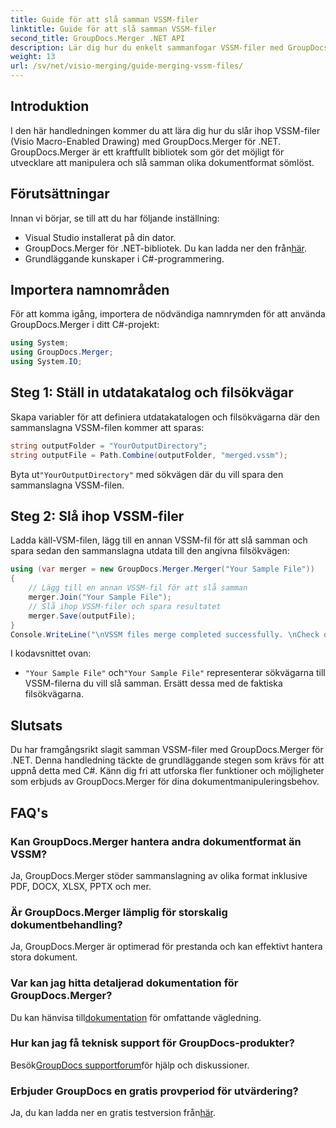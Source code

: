 ```yaml
---
title: Guide för att slå samman VSSM-filer
linktitle: Guide för att slå samman VSSM-filer
second_title: GroupDocs.Merger .NET API
description: Lär dig hur du enkelt sammanfogar VSSM-filer med GroupDocs.Merger för .NET. Steg-för-steg-guide för C#-utvecklare.
weight: 13
url: /sv/net/visio-merging/guide-merging-vssm-files/
---
```

## Introduktion
I den här handledningen kommer du att lära dig hur du slår ihop VSSM-filer (Visio Macro-Enabled Drawing) med GroupDocs.Merger för .NET. GroupDocs.Merger är ett kraftfullt bibliotek som gör det möjligt för utvecklare att manipulera och slå samman olika dokumentformat sömlöst.
## Förutsättningar
Innan vi börjar, se till att du har följande inställning:
- Visual Studio installerat på din dator.
-  GroupDocs.Merger för .NET-bibliotek. Du kan ladda ner den från[här](https://releases.groupdocs.com/merger/net/).
- Grundläggande kunskaper i C#-programmering.

## Importera namnområden
För att komma igång, importera de nödvändiga namnrymden för att använda GroupDocs.Merger i ditt C#-projekt:
```csharp
using System; 
using GroupDocs.Merger;
using System.IO;
```
## Steg 1: Ställ in utdatakatalog och filsökvägar
Skapa variabler för att definiera utdatakatalogen och filsökvägarna där den sammanslagna VSSM-filen kommer att sparas:
```csharp
string outputFolder = "YourOutputDirectory";
string outputFile = Path.Combine(outputFolder, "merged.vssm");
```
 Byta ut`"YourOutputDirectory"` med sökvägen där du vill spara den sammanslagna VSSM-filen.
## Steg 2: Slå ihop VSSM-filer
Ladda käll-VSM-filen, lägg till en annan VSSM-fil för att slå samman och spara sedan den sammanslagna utdata till den angivna filsökvägen:
```csharp
using (var merger = new GroupDocs.Merger.Merger("Your Sample File"))
{
    // Lägg till en annan VSSM-fil för att slå samman
    merger.Join("Your Sample File");
    // Slå ihop VSSM-filer och spara resultatet
    merger.Save(outputFile);
}
Console.WriteLine("\nVSSM files merge completed successfully. \nCheck output in {0}", outputFolder);
```
I kodavsnittet ovan:
- `"Your Sample File"` och`"Your Sample File"` representerar sökvägarna till VSSM-filerna du vill slå samman. Ersätt dessa med de faktiska filsökvägarna.

## Slutsats
Du har framgångsrikt slagit samman VSSM-filer med GroupDocs.Merger för .NET. Denna handledning täckte de grundläggande stegen som krävs för att uppnå detta med C#. Känn dig fri att utforska fler funktioner och möjligheter som erbjuds av GroupDocs.Merger för dina dokumentmanipuleringsbehov.

## FAQ's
### Kan GroupDocs.Merger hantera andra dokumentformat än VSSM?
Ja, GroupDocs.Merger stöder sammanslagning av olika format inklusive PDF, DOCX, XLSX, PPTX och mer.
### Är GroupDocs.Merger lämplig för storskalig dokumentbehandling?
Ja, GroupDocs.Merger är optimerad för prestanda och kan effektivt hantera stora dokument.
### Var kan jag hitta detaljerad dokumentation för GroupDocs.Merger?
 Du kan hänvisa till[dokumentation](https://tutorials.groupdocs.com/merger/net/) för omfattande vägledning.
### Hur kan jag få teknisk support för GroupDocs-produkter?
 Besök[GroupDocs supportforum](https://forum.groupdocs.com/c/merger/32)för hjälp och diskussioner.
### Erbjuder GroupDocs en gratis provperiod för utvärdering?
 Ja, du kan ladda ner en gratis testversion från[här](https://releases.groupdocs.com/).